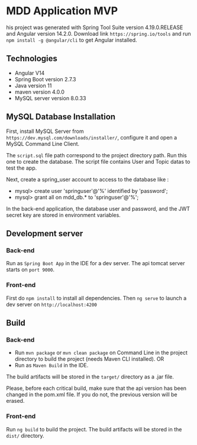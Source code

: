# MDD Application MVP

his project was generated with Spring Tool Suite version 4.19.0.RELEASE and Angular version 14.2.0. Download link `https://spring.io/tools` and run `npm install -g @angular/cli` to get Angular installed.

## Technologies

- Angular V14
- Spring Boot version 2.7.3
- Java version 11
- maven version 4.0.0
- MySQL server version 8.0.33

## MySQL Database Installation

First, install MySQL Server from `https://dev.mysql.com/downloads/installer/`, configure it and open a MySQL Command Line Client.

The `script.sql` file path correspond to the project directory path. Run this one to create the database.
The script file contains User and Topic datas to test the app.

Next, create a spring_user account to access to the database like :
- mysql> create user 'springuser'@'%' identified by 'password';
- mysql> grant all on mdd_db.* to 'springuser'@'%';

In the back-end application, the database user and password, and the JWT secret key are stored in environment variables.

## Development server

### Back-end
Run as `Spring Boot App` in the IDE for a dev server. The api tomcat server starts on `port 9000`.

### Front-end
First do `npm install` to install all dependencies.
Then `ng serve` to launch a dev server on `http://localhost:4200`

## Build

### Back-end
- Run `mvn package` or `mvn clean package` on Command Line in the project directory to build the project (needs Maven CLI installed). 
OR
- Run as `Maven Build` in the IDE. 

The build artifacts will be stored in the `target/` directory as a .jar file.

Please, before each critical build, make sure that the api version has been changed in the pom.xml file. If you do not, the previous version will be erased.

### Front-end

Run `ng build` to build the project. The build artifacts will be stored in the `dist/` directory.